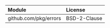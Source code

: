 | Module                | License      |
|:----------------------|:-------------|
| github.com/pkg/errors | BSD-2-Clause |